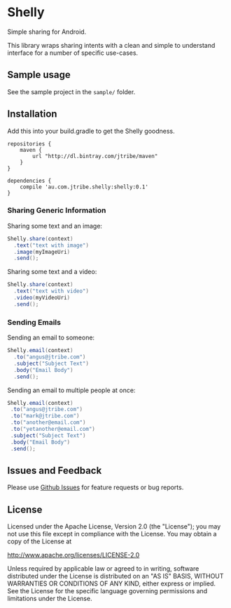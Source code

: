 # Shelly
Simple sharing for Android.

This library wraps sharing intents with a clean and simple to understand interface for a number of specific use-cases.

## Sample usage
See the sample project in the `sample/` folder.

## Installation

Add this into your build.gradle to get the Shelly goodness.

```
repositories {
    maven {
        url "http://dl.bintray.com/jtribe/maven"
    }
}

dependencies {
    compile 'au.com.jtribe.shelly:shelly:0.1'
}

```

### Sharing Generic Information

Sharing some text and an image:
```java
Shelly.share(context)
  .text("text with image")
  .image(myImageUri)
  .send();
```

Sharing some text and a video:
```java
Shelly.share(context)
  .text("text with video")
  .video(myVideoUri)
  .send();
```

### Sending Emails
Sending an email to someone:
```java
Shelly.email(context)
  .to("angus@jtribe.com")
  .subject("Subject Text")
  .body("Email Body")
  .send();
```

 Sending an email to multiple people at once:
 ```java
Shelly.email(context)
  .to("angus@jtribe.com")
  .to("mark@jtribe.com")
  .to("another@email.com")
  .to("yetanother@email.com")
  .subject("Subject Text")
  .body("Email Body")
  .send();
 ```

## Issues and Feedback
Please use [Github Issues](https://github.com/jtribe/shelly/issues "Github Issues") for feature requests or bug reports.

## License
Licensed under the Apache License, Version 2.0 (the "License"); you may not use this file except in compliance with the License. You may obtain a copy of the License at

http://www.apache.org/licenses/LICENSE-2.0

Unless required by applicable law or agreed to in writing, software distributed under the License is distributed on an "AS IS" BASIS, WITHOUT WARRANTIES OR CONDITIONS OF ANY KIND, either express or implied. See the License for the specific language governing permissions and limitations under the License.
